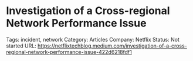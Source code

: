 # Investigation of a Cross-regional Network Performance Issue

Tags: incident, network
Category: Articles
Company: Netflix
Status: Not started
URL: https://netflixtechblog.medium.com/investigation-of-a-cross-regional-network-performance-issue-422d6218fdf1